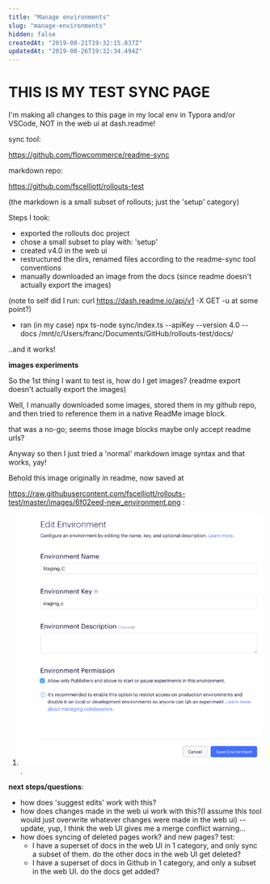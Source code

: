 ```yaml
---
title: "Manage environments"
slug: "manage-environments"
hidden: false
createdAt: "2019-08-21T19:32:15.837Z"
updatedAt: "2019-08-26T19:32:34.494Z"
---
```

# THIS IS MY TEST SYNC PAGE



I'm making all changes to this page in my local env in Typora and/or VSCode, NOT in the web ui at dash.readme!

sync tool:

https://github.com/flowcommerce/readme-sync

markdown repo:

https://github.com/fscelliott/rollouts-test



 (the markdown is a small subset of rollouts; just the 'setup' category)



Steps I took:

- exported the rollouts doc project
- chose a small subset to play with: 'setup'
- created v4.0 in the web ui
- restructured the dirs, renamed files according to the readme-sync tool conventions
- manually downloaded an image from the docs (since readme doesn't actually export the images)

(note to self did I run: 
curl https://dash.readme.io/api/v1 -X GET -u <key> at some point?)

- ran (in my case) npx ts-node sync/index.ts --apiKey <key> --version 4.0 --docs /mnt/c/Users/franc/Documents/GitHub/rollouts-test/docs/ 

..and it works!

**images experiments**

So the 1st thing I want to test is, how do I get images? (readme export doesn't actually export the images)

Well, I manually downloaded some images, stored them in my github repo, and then tried to reference them in a native ReadMe image block.

that was a no-go; seems those image blocks maybe only accept readme urls?



Anyway so then I just tried a 'normal' markdown image syntax and that works, yay!

Behold this image originally in readme, now saved at 

 https://raw.githubusercontent.com/fscelliott/rollouts-test/master/images/6f02eed-new_environment.png :  

1. ![test image](https://raw.githubusercontent.com/fscelliott/rollouts-test/master/images/6f02eed-new_environment.png) .

  

  **next steps/questions**: 

- how does  'suggest edits'  work with this?
- how does changes made in the web ui work with this?(I assume this tool would just overwrite whatever changes were made in the web ui) -- update, yup, I think the web UI gives me a merge conflict warning...
- how does syncing of deleted pages work? and new pages?  test:
  - I have a superset of docs in the web UI in 1 category, and only sync a subset of them. do the other docs in the web UI get deleted?
  - I have a superset of docs in Github in 1 category, and only a subset in the web UI. do the docs get added?
